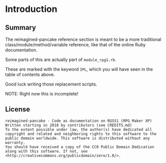 # Introduction

## Summary

The reimagined-pancake reference section is meant to be a more traditional class/module/method/variable reference, like that of the online Ruby documentation.

Some parts of this are actually part of `module_rpg1.rb`.

These are marked with the keyword `IPL`, which you will have seen in the table of contents above.

Good luck writing those replacement scripts.

NOTE: Right now this is incomplete!

## License

    reimagined-pancake - Code as documentation on RGSS1 (RPG Maker XP)
    Written starting in 2018 by contributors (see CREDITS.md)
    To the extent possible under law, the author(s) have dedicated all copyright and related and neighboring rights to this software to the public domain worldwide. This software is distributed without any warranty.
    You should have received a copy of the CC0 Public Domain Dedication along with this software. If not, see <http://creativecommons.org/publicdomain/zero/1.0/>.

